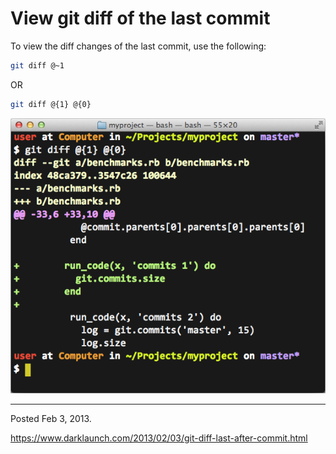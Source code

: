 # View git diff of the last commit

To view the diff changes of the last commit, use the following:

```bash
git diff @~1
```

OR

```bash
git diff @{1} @{0}
```

<img alt="" src="/img/uploads/2013-02/git-diff-last.png" />

---

Posted Feb 3, 2013.

https://www.darklaunch.com/2013/02/03/git-diff-last-after-commit.html